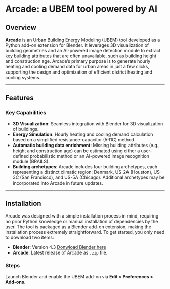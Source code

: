 # Arcade: a UBEM tool powered by AI

## Overview
**Arcade** is an Urban Building Energy Modeling (UBEM) tool developed as a Python add-on extension for Blender. It leverages 3D visualization of building geometries and an AI-powered image detection module to extract key building attributes that are often unavailable, such as building height and construction age. Arcade’s primary purpose is to generate hourly heating and cooling demand data for urban areas in just a few clicks, supporting the design and optimization of efficient district heating and cooling systems. 

---

## Features
### Key Capabilities
- **3D Visualization**: Seamless integration with Blender for 3D visualization of buildings.
- **Energy Simulation**: Hourly heating and cooling demand calculation based on a simplified resistance-capacitor (5R1C) method.
- **Automatic building data enrichment**: Missing building attributes (e.g., height and construction age) can be estimated using either a user-defined probabilistic method or an AI-powered image recognition module (BRAILS).
- **Building archetypes**: Arcade includes four building archetypes, each representing a distinct climatic region: Denmark, US-2A (Houston), US-3C (San Francisco), and US-5A (Chicago). Additional archetypes may be incorporated into Arcade in future updates.

---

## Installation
Arcade was designed with a simple installation process in mind, requiring no prior Python knowledge or manual installation of dependencies by the user. The tool is packaged as a Blender add-on extension, making the installation process extremely straightforward. To get started, you only need to download two items:

- **Blender**: Version 4.3 [Donwload Blender here](https://blender.org)
- **Arcade**: Latest release of Arcade as `.zip` file. 



### Steps
Launch Blender and enable the UBEM add-on via **Edit > Preferences > Add-ons**.
